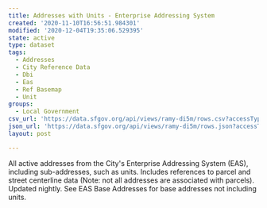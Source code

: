 ```yaml
---
title: Addresses with Units - Enterprise Addressing System
created: '2020-11-10T16:56:51.984301'
modified: '2020-12-04T19:35:06.529395'
state: active
type: dataset
tags:
  - Addresses
  - City Reference Data
  - Dbi
  - Eas
  - Ref Basemap
  - Unit
groups:
  - Local Government
csv_url: 'https://data.sfgov.org/api/views/ramy-di5m/rows.csv?accessType=DOWNLOAD'
json_url: 'https://data.sfgov.org/api/views/ramy-di5m/rows.json?accessType=DOWNLOAD'
layout: post

---
```

All active addresses from the City's Enterprise Addressing System (EAS), including sub-addresses, such as units. Includes references to parcel and street centerline data (Note: not all addresses are associated with parcels).  Updated nightly.  See EAS Base Addresses for base addresses not including units.
